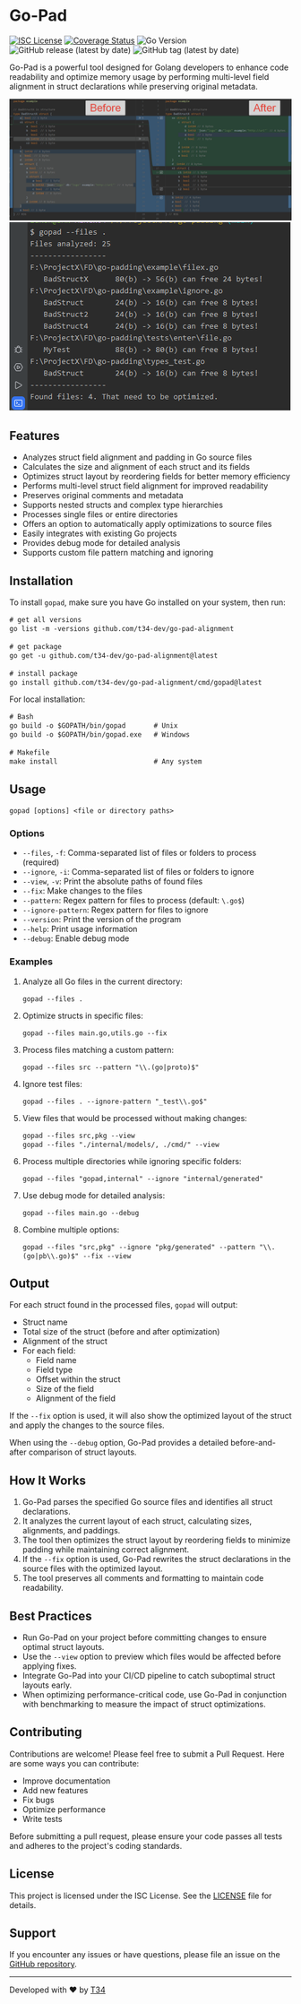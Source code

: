 # Go-Pad

[![ISC License](http://img.shields.io/badge/license-ISC-blue.svg)](http://copyfree.org)
[![Coverage Status](https://coveralls.io/repos/github/t34-dev/go-pad-alignment/badge.svg?branch=main&ver=1725014699)](https://coveralls.io/github/t34-dev/go-pad-alignment?branch=main&ver=1725014699)
![Go Version](https://img.shields.io/badge/Go-1.22-blue?logo=go&ver=1725014699)
![GitHub release (latest by date)](https://img.shields.io/github/v/release/t34-dev/go-pad-alignment?ver=1725014699)
![GitHub tag (latest by date)](https://img.shields.io/github/v/tag/t34-dev/go-pad-alignment?sort=semver&style=flat&logo=git&logoColor=white&label=Latest%20Version&color=blue&ver=1725014699)

Go-Pad is a powerful tool designed for Golang developers to enhance code readability and optimize memory usage by performing multi-level field alignment in struct declarations while preserving original metadata.

![Go-Pad Example](./example.png)
![Go-Pad Example2](./example2.png)

## Features

- Analyzes struct field alignment and padding in Go source files
- Calculates the size and alignment of each struct and its fields
- Optimizes struct layout by reordering fields for better memory efficiency
- Performs multi-level struct field alignment for improved readability
- Preserves original comments and metadata
- Supports nested structs and complex type hierarchies
- Processes single files or entire directories
- Offers an option to automatically apply optimizations to source files
- Easily integrates with existing Go projects
- Provides debug mode for detailed analysis
- Supports custom file pattern matching and ignoring

## Installation

To install `gopad`, make sure you have Go installed on your system, then run:

```shell
# get all versions
go list -m -versions github.com/t34-dev/go-pad-alignment

# get package
go get -u github.com/t34-dev/go-pad-alignment@latest

# install package
go install github.com/t34-dev/go-pad-alignment/cmd/gopad@latest
```

For local installation:

```shell
# Bash
go build -o $GOPATH/bin/gopad       # Unix
go build -o $GOPATH/bin/gopad.exe   # Windows

# Makefile
make install                        # Any system
```

## Usage

```
gopad [options] <file or directory paths>
```

### Options

- `--files`, `-f`: Comma-separated list of files or folders to process (required)
- `--ignore`, `-i`: Comma-separated list of files or folders to ignore
- `--view`, `-v`: Print the absolute paths of found files
- `--fix`: Make changes to the files
- `--pattern`: Regex pattern for files to process (default: `\.go$`)
- `--ignore-pattern`: Regex pattern for files to ignore
- `--version`: Print the version of the program
- `--help`: Print usage information
- `--debug`: Enable debug mode

### Examples

1. Analyze all Go files in the current directory:
   ```
   gopad --files .
   ```

2. Optimize structs in specific files:
   ```
   gopad --files main.go,utils.go --fix
   ```

3. Process files matching a custom pattern:
   ```
   gopad --files src --pattern "\\.(go|proto)$"
   ```

4. Ignore test files:
   ```
   gopad --files . --ignore-pattern "_test\\.go$"
   ```

5. View files that would be processed without making changes:
   ```
   gopad --files src,pkg --view
   gopad --files "./internal/models/, ./cmd/" --view
   ```

6. Process multiple directories while ignoring specific folders:
   ```
   gopad --files "gopad,internal" --ignore "internal/generated"
   ```

7. Use debug mode for detailed analysis:
   ```
   gopad --files main.go --debug
   ```

8. Combine multiple options:
   ```
   gopad --files "src,pkg" --ignore "pkg/generated" --pattern "\\.(go|pb\\.go)$" --fix --view
   ```

## Output

For each struct found in the processed files, `gopad` will output:

- Struct name
- Total size of the struct (before and after optimization)
- Alignment of the struct
- For each field:
  - Field name
  - Field type
  - Offset within the struct
  - Size of the field
  - Alignment of the field

If the `--fix` option is used, it will also show the optimized layout of the struct and apply the changes to the source files.

When using the `--debug` option, Go-Pad provides a detailed before-and-after comparison of struct layouts.

## How It Works

1. Go-Pad parses the specified Go source files and identifies all struct declarations.
2. It analyzes the current layout of each struct, calculating sizes, alignments, and paddings.
3. The tool then optimizes the struct layout by reordering fields to minimize padding while maintaining correct alignment.
4. If the `--fix` option is used, Go-Pad rewrites the struct declarations in the source files with the optimized layout.
5. The tool preserves all comments and formatting to maintain code readability.

## Best Practices

- Run Go-Pad on your project before committing changes to ensure optimal struct layouts.
- Use the `--view` option to preview which files would be affected before applying fixes.
- Integrate Go-Pad into your CI/CD pipeline to catch suboptimal struct layouts early.
- When optimizing performance-critical code, use Go-Pad in conjunction with benchmarking to measure the impact of struct optimizations.

## Contributing

Contributions are welcome! Please feel free to submit a Pull Request. Here are some ways you can contribute:

- Improve documentation
- Add new features
- Fix bugs
- Optimize performance
- Write tests

Before submitting a pull request, please ensure your code passes all tests and adheres to the project's coding standards.

## License

This project is licensed under the ISC License. See the [LICENSE](LICENSE) file for details.

## Support

If you encounter any issues or have questions, please file an issue on the [GitHub repository](https://github.com/t34-dev/go-pad-alignment/issues).

---

Developed with ❤️ by [T34](https://github.com/t34-dev)

